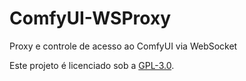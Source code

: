 # ComfyUI-WSProxy
Proxy e controle de acesso ao ComfyUI via WebSocket

Este projeto é licenciado sob a [GPL-3.0](https://github.com/tech-espm/ComfyUI-WSProxy/blob/main/LICENSE).
